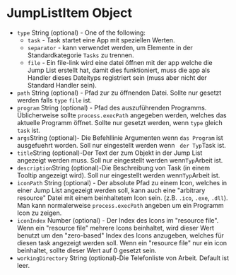 # JumpListItem Object

* `type` String (optional) - One of the following:
  * `task` - Task startet eine App mit speziellen Werten.
  * `separator` - kann verwendet werden, um Elemente in der Standardkategorie `Tasks` zu trennen.
  * `file` - Ein file-link wird eine datei öffnen mit der app welche die Jump List erstellt hat, damit dies funktioniert, muss die app als Handler dieses Dateityps registriert sein (muss aber nicht der Standard Handler sein).
* `path` String (optional) - Pfad zur zu öffnenden Datei. Sollte nur gesetzt werden falls `type` `file` ist.
* `program` String (optional) - Pfad des auszuführenden Programms. Üblicherweise sollte `process.execPath` angegeben werden, welches das aktuelle Programm öffnet. Sollte nur gesetzt werden, wenn `type` gleich `task` ist.
* `args`String (optional)- Die Befehllinie Argumenten wenn `das Program` ist ausgefuehrt worden.  Soll nur eingestellt werden wenn ` der Typ`Task </code>ist.
* `title`String (optional)-Der Text der zum Objekt in der Jump List angezeigt werden muss. Soll nur eingestellt werden wenn`Typ`Arbeit </code>ist.
* `description`String (optional)-Die Beschreibung von Task (in einem Tooltip angezeigt wird). Soll nur eingestellt werden wenn`Typ`Arbeit </code>ist.
* `iconPath` String (optional) - Der absolute Pfad zu einem Icon, welches in einer Jump List angezeigt werden soll, kann auch eine "arbitrary resource" Datei mit einem beinhaltetem Icon sein. (z.B. `.ico`, `.exe`, `.dll`). Man kann normalerweise `process.execPath` angeben um ein Programm Icon zu zeigen.
* `iconIndex` Number (optional) - Der Index des Icons im "resource file". Wenn ein "resource file" mehrere Icons beinhaltet, wird dieser Wert benutzt um den "zero-based" Index des Icons anzugeben, welches für diesen task angezeigt werden soll. Wenn ein "resource file" nur ein icon beinhaltet, sollte dieser Wert auf 0 gesetzt sein.
* `workingDirectory` String (optional)-Die Telefonliste von Arbeit. Default ist leer.
